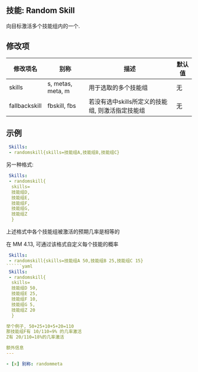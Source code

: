 技能: Random Skill
--------------------------

向目标激活多个技能组内的一个.

修改项
----------

| 修改项名 | 别称    | 描述                                                                                                    | 默认值 |
|-----------|------------|----------------------------------------------------------------------------------------------------------------|---------------|
| skills | s, metas, meta, m | 用于选取的多个技能组 | 无 |
| fallbackskill | fbskill, fbs | 若没有选中skills所定义的技能组, 则激活指定技能组 | 无 |

示例
--------

```yaml
 Skills:
 - randomskill{skills=技能组A,技能组B,技能组C}
```
另一种格式:
```yaml
 Skills:
 - randomskill{
  skills=
  技能组D,
  技能组E,
  技能组F,
  技能组G,
  技能组Z
  }
```
上述格式中各个技能组被激活的预期几率是相等的

在 MM 4.13, 可通过该格式自定义每个技能的概率
```yaml
 Skills:
 - randomskill{skills=技能组A 50,技能组B 25,技能组C 15}
``````yaml
 Skills:
 - randomskill{
  skills=
  技能组D 50,
  技能组E 25,
  技能组F 10,
  技能组G 5,
  技能组Z 20
  }

举个例子, 50+25+10+5+20=110  
那技能组F有 10/110≈9% 的几率激活  
Z有 20/110=18%的几率激活

额外信息
---

- [x] 别称: randommeta